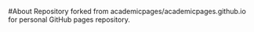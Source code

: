 #About
Repository forked from academicpages/academicpages.github.io for personal GitHub pages repository.
